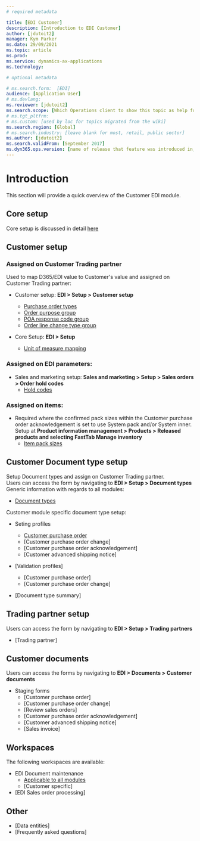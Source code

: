 ```yaml
---
# required metadata

title: [EDI Customer]
description: [Introduction to EDI Customer]
author: [jdutoit2]
manager: Kym Parker
ms.date: 29/09/2021
ms.topic: article
ms.prod: 
ms.service: dynamics-ax-applications
ms.technology: 

# optional metadata

# ms.search.form:  [EDI]
audience: [Application User]
# ms.devlang: 
ms.reviewer: [jdutoit2]
ms.search.scope: [Which Operations client to show this topic as help for, to be set by content strategist, see list here: https://microsoft.sharepoint.com/teams/DynDoc/_layouts/15/WopiFrame.aspx?sourcedoc={23419e1c-eb64-42e9-aa9b-79875b428718}&action=edit&wd=target%28Core%20Dynamics%20AX%20CP%20requirements%2Eone%7C4CC185C0%2DEFAA%2D42CD%2D94B9%2D8F2A45E7F61A%2FVersions%20list%20for%20docs%20topics%7CC14BE630%2D5151%2D49D6%2D8305%2D554B5084593C%2F%29]
# ms.tgt_pltfrm: 
# ms.custom: [used by loc for topics migrated from the wiki]
ms.search.region: [Global]
# ms.search.industry: [leave blank for most, retail, public sector]
ms.author: [jdutoit2]
ms.search.validFrom: [September 2017]
ms.dyn365.ops.version: [name of release that feature was introduced in, see list here: https://microsoft.sharepoint.com/teams/DynDoc/_layouts/15/WopiFrame.aspx?sourcedoc={23419e1c-eb64-42e9-aa9b-79875b428718}&action=edit&wd=target%28Core%20Dynamics%20AX%20CP%20requirements%2Eone%7C4CC185C0%2DEFAA%2D42CD%2D94B9%2D8F2A45E7F61A%2FVersions%20list%20for%20docs%20topics%7CC14BE630%2D5151%2D49D6%2D8305%2D554B5084593C%2F%29]
---
```


# Introduction
This section will provide a quick overview of the Customer EDI module.

## Core setup
Core setup is discussed in detail [here](../../CORE/Setup/Setup%20overview.md)

## Customer setup
### Assigned on Customer Trading partner
Used to map D365/EDI value to Customer's value and assigned on Customer Trading partner: <br>

- Customer setup: **EDI > Setup > Customer setup** <br>
	- [Purchase order types](../SETUP/CUSTOMER%20SETUP/Purchase%20order%20types.md)
	- [Order purpose group](../SETUP/CUSTOMER%20SETUP/Order%20purpose%20group.md)
	- [POA response code group](../SETUP/CUSTOMER%20SETUP/POA%20response%20code%20group.md)
	- [Order line change type group](..SETUP/CUSTOMER%20SETUP/Order%20line%20change%20type%20group.md)

- Core Setup: **EDI > Setup** <br>
	- [Unit of measure mapping](../../CORE/Setup/UOM%20mapping.md)

### Assigned on EDI parameters:
- Sales and marketing setup: **Sales and marketing > Setup > Sales orders > Order hold codes**<br>
	- [Hold codes](../SETUP/CUSTOMER%20SETUP/Hold%20codes.md)

### Assigned on items:
- Required where the confirmed pack sizes within the Customer purchase order acknowledgement is set to use System pack and/or System inner. Setup at **Product information management > Products > Released products and selecting FastTab Manage inventory**
	- [Item pack sizes](../../CORE/Setup/Item%20pack%20sizes.md)

## Customer Document type setup
Setup Document types and assign on Customer Trading partner. <br>
Users can access the form by navigating to **EDI > Setup > Document types**
Generic information with regards to all modules:
- [Document types](../../CORE/Setup/Document%20types.md)

Customer module specific document type setup:
- Seting profiles
	- [Customer purchase order](../SETUP/SETTING%20PROFILES/Customer%20purchase%20order.md)
	- [Customer purchase order change]
	- [Customer purchase order acknowledgement]
	- [Customer advanced shipping notice]
- [Validation profiles]
	- [Customer purchase order]
	- [Customer purchase order change]
	
- [Document type summary]

## Trading partner setup
Users can access the form by navigating to **EDI > Setup > Trading partners**
- [Trading partner]

## Customer documents
Users can access the forms by navigating to **EDI > Documents > Customer documents**
- Staging forms
	- [Customer purchase order]
	- [Customer purchase order change]
	- [Review sales orders]
	- [Customer purchase order acknowledgement]
	- [Customer advanced shipping notice]
	- [Sales invoice]

## Workspaces
The following workspaces are available:
- EDI Document maintenance
	- [Applicable to all modules](../../CORE/WORKSPACES/EDI%20Document%20maintenance%20workspace.md)
	- [Customer specific]
- [EDI Sales order processing]

## Other
- [Data entities]
- [Frequently asked questions]
